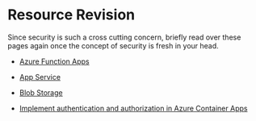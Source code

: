 
# Resource Revision

Since security is such a cross cutting concern, briefly read over these pages again once the concept of security is fresh in your head.

- [Azure Function Apps](https://learn.microsoft.com/en-us/training/modules/develop-azure-functions/4-connect-azure-services)

- [App Service](https://learn.microsoft.com/en-us/training/modules/introduction-to-azure-app-service/5-authentication-authorization-app-service)

- [Blob Storage](https://learn.microsoft.com/en-us/training/modules/explore-azure-blob-storage/4-blob-storage-security)

- [Implement authentication and authorization in Azure Container Apps](https://learn.microsoft.com/en-us/training/modules/implement-azure-container-apps/5-container-apps-authentication)

